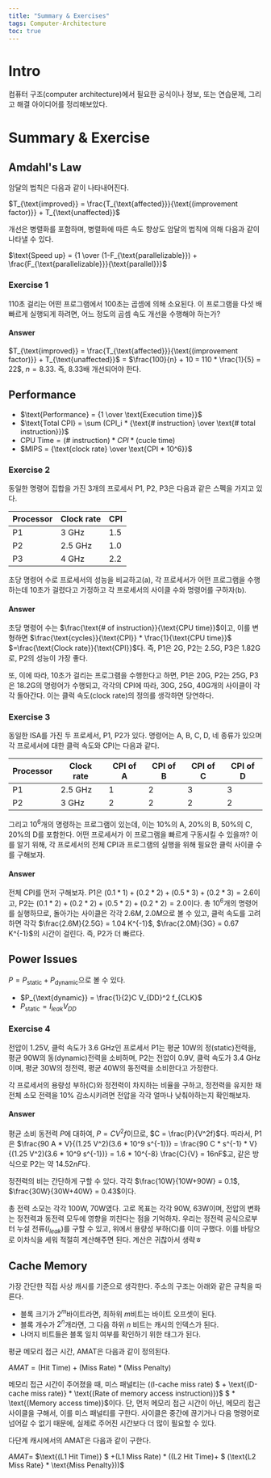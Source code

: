 ```yaml
---
title: "Summary & Exercises"
tags: Computer-Architecture
toc: true
---
```


# Intro
컴퓨터 구조(computer architecture)에서 필요한 공식이나 정보, 또는 연습문제, 그리고 해결 아이디어를 정리해보았다.


# Summary & Exercise
## Amdahl's Law
암달의 법칙은 다음과 같이 나타내어진다.

$T_{\text{improved}} = \frac{T_{\text{affected}}}{\text{(improvement factor)}} + T_{\text{unaffected}}$

개선은 병렬화를 포함하며, 병렬화에 따른 속도 향상도 암달의 법칙에 의해 다음과 같이 나타낼 수 있다.

$\text{Speed up} = {1 \over (1-F_{\text{parallelizable}}) + \frac{F_{\text{parallelizable}}}{\text{parallel}}}$

### Exercise 1
110초 걸리는 어떤 프로그램에서 100초는 곱셈에 의해 소요된다. 이 프로그램을 다섯 배 빠르게 실행되게 하려면, 어느 정도의 곱셈 속도 개선을 수행해야 하는가?

#### Answer
$T_{\text{improved}} = \frac{T_{\text{affected}}}{\text{(improvement factor)}} + T_{\text{unaffected}}$ = $\frac{100}{n} + 10 = 110 * \frac{1}{5} = 22$, $n = 8.33$. 즉, 8.33배 개선되어야 한다.

## Performance

- $\text{Performance} = {1 \over \text{Execution time}}$
- $\text{Total CPI} = \sum (CPI_i * {\text{# instruction} \over \text{# total instruction}})$
- $\text{CPU Time} = \text{(# instruction)} * CPI * \text{(cucle time)}$
- $MIPS = {\text{clock rate} \over \text{CPI * 10^6}}$

### Exercise 2
동일한 명령어 집합을 가진 3개의 프로세서 P1, P2, P3은 다음과 같은 스펙을 가지고 있다.

Processor | Clock rate | CPI
---|---|---
P1 | 3 GHz | 1.5
P2 | 2.5 GHz | 1.0
P3 | 4 GHz | 2.2

초당 명령어 수로 프로세서의 성능을 비교하고(a), 각 프로세서가 어떤 프로그램을 수행하는데 10초가 걸렸다고 가정하고 각 프로세서의 사이클 수와 명령어를 구하자(b).

#### Answer
초당 명령어 수는 $\frac{\text{# of instruction}}{\text{CPU time}}$이고, 이를 변형하면 $\frac{\text{cycles}}{\text{CPI}} * \frac{1}{\text{CPU time}}$ $=\frac{\text{Clock rate}}{\text{CPI}}$다. 즉, P1은 2G, P2는 2.5G, P3은 1.82G로, P2의 성능이 가장 좋다.

또, 이에 따라, 10초가 걸리는 프로그램을 수행한다고 하면, P1은 20G, P2는 25G, P3은 18.2G의 명령어가 수행되고, 각각의 CPI에 따라, 30G, 25G, 40G개의 사이클이 각각 돌아간다. 이는 클럭 속도(clock rate)의 정의를 생각하면 당연하다.

### Exercise 3
동일한 ISA를 가진 두 프로세서, P1, P2가 있다. 명령어는 A, B, C, D, 네 종류가 있으며 각 프로세서에 대한 클럭 속도와 CPI는 다음과 같다.

Processor | Clock rate | CPI of A | CPI of B | CPI of C | CPI of D
---|---|---|---|---|---
P1 | 2.5 GHz | 1 | 2 | 3 | 3
P2 | 3 GHz | 2 | 2 | 2 | 2

그리고 $10^6$개의 명령하는 프로그램이 있는데, 이는 10%의 A, 20%의 B, 50%의 C, 20%의 D를 포함한다. 어떤 프로세서가 이 프로그램을 빠르게 구동시킬 수 있을까? 이를 알기 위해, 각 프로세서의 전체 CPI과 프로그램의 실행을 위해 필요한 클럭 사이클 수를 구해보자.

#### Answer
전체 CPI를 먼저 구해보자. P1은 $(0.1 * 1) + (0.2 * 2) + (0.5 * 3) + (0.2 * 3) = 2.6$이고, P2는 $(0.1 * 2) + (0.2 * 2) + (0.5 * 2) + (0.2 * 2) = 2.0$이다. 총 $10^6$개의 명령어를 실행하므로, 돌아가는 사이클은 각각 $2.6M$, $2.0M$으로 볼 수 있고, 클럭 속도를 고려하면 각각 $\frac{2.6M}{2.5G} = 1.04 K^{-1}$, $\frac{2.0M}{3G} = 0.67 K^{-1}$의 시간이 걸린다. 즉, P2가 더 빠르다.

## Power Issues
$P = P_{\text{static}} + P_{\text{dynamic}}$으로 볼 수 있다.

- $P_{\text{dynamic}} = \frac{1}{2}C V_{DD}^2 f_{CLK}$
- $P_{\text{static}} = I_{leak} V_{DD}$

### Exercise 4
전압이 1.25V, 클럭 속도가 3.6 GHz인 프로세서 P1는 평균 10W의 정(static)전력을, 평균 90W의 동(dynamic)전력을 소비하며, P2는 전압이 0.9V, 클럭 속도가 3.4 GHz이며, 평균 30W의 정전력, 평균 40W의 동전력을 소비한다고 가정한다.

각 프로세서의 용량성 부하(C)와 정전력이 차지하는 비율을 구하고, 정전력을 유지한 채 전체 소모 전력을 10% 감소시키려면 전압을 각각 얼마나 낮춰야하는지 확인해보자.

#### Answer
평균 소비 동전력 $P$에 대하여, $P = CV^2f$이므로, $C = \frac{P}{V^2f}$다. 따라서, P1은 $\frac{90 A * V}{(1.25 V^2)(3.6 * 10^9 s^{-1})} = \frac{90 C * s^{-1} * V}{(1.25 V^2)(3.6 * 10^9 s^{-1})} = 1.6 * 10^{-8} \frac{C}{V} = 16nF$고, 같은 방식으로 P2는 약 $14.52nF$다.

정전력의 비는 간단하게 구할 수 있다. 각각 $\frac{10W}{10W+90W} = 0.1$, $\frac{30W}{30W+40W} = 0.43$이다.

총 전력 소모는 각각 100W, 70W였다. 고로 목표는 각각 90W, 63W이며, 전압의 변화는 정전력과 동전력 모두에 영향을 끼친다는 점을 기억하자. 우리는 정전력 공식으로부터 누설 전류($I_{leak}$)를 구할 수 있고, 위에서 용량성 부하(C)를 이미 구했다. 이를 바탕으로 이차식을 세워 적절히 계산해주면 된다. 계산은 귀찮아서 생략ㅎ

## Cache Memory
가장 간단한 직접 사상 캐시를 기준으로 생각한다. 주소의 구조는 아래와 같은 규칙을 따른다.

- 블록 크기가 $2^m$바이트라면, 최하위 $m$비트는 바이트 오프셋이 된다.
- 블록 개수가 $2^n$개라면, 그 다음 하위 $n$ 비트는 캐시의 인덱스가 된다.
- 나머지 비트들은 블록 일치 여부를 확인하기 위한 태그가 된다.

평균 메모리 접근 시간, AMAT은 다음과 같이 정의된다.

$AMAT = \text{(Hit Time)} + \text{(Miss Rate)} * \text{(Miss Penalty)}$

메모리 접근 시간이 주어졌을 때, 미스 패널티는 $(\text{(I-cache miss rate)}$ $ + \text{(D-cache miss rate)} * \text{(Rate of memory access instruction)})$ $ * \text{(Memory access time)}$이다. 단, 먼저 메모리 접근 시간이 아닌, 메모리 접근 사이클을 구해서, 이를 미스 패널티를 구한다. 사이클은 중간에 끊기거나 다음 명령어로 넘어갈 수 없기 때문에, 실제로 주어진 시간보다 더 많이 필요할 수 있다.

다단계 캐시에서의 AMAT은 다음과 같이 구한다.

$AMAT =$ $\text{(L1 Hit Time)} $ $+ \text{(L1 Miss Rate)} * (\text{(L2 Hit Time)} +$ $ (\text{L2 Miss Rate} * \text{Miss Penalty}))$